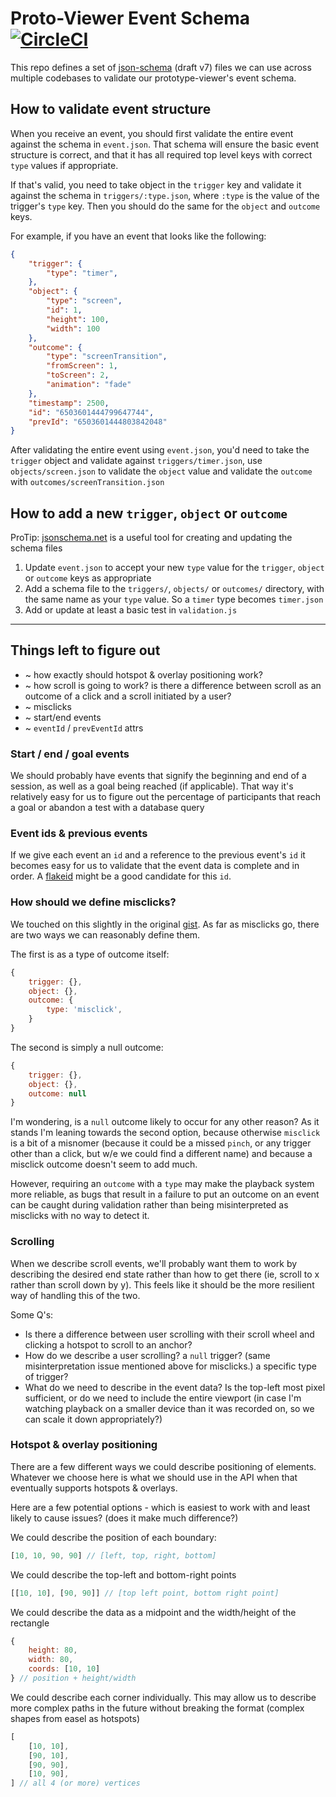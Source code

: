 # Proto-Viewer Event Schema [![CircleCI](https://circleci.com/gh/marvelapp/prototype-event-schema.svg?style=svg&circle-token=88a10b5a479c4c27990a4ce9cf7412eb1ea28ce4)](https://circleci.com/gh/marvelapp/prototype-event-schema)

This repo defines a set of [json-schema](https://json-schema.org/) (draft v7) files we can use across multiple codebases to validate our prototype-viewer's event schema.

## How to validate event structure

When you receive an event, you should first validate the entire event against the schema in `event.json`. That schema will ensure the basic event structure is correct, and that it has all required top level keys with correct `type` values if appropriate.

If that's valid, you need to take object in the `trigger` key and validate it against the schema in `triggers/:type.json`, where `:type` is the value of the trigger's `type` key. Then you should do the same for the `object` and `outcome` keys.

For example, if you have an event that looks like the following:


```json
{
    "trigger": {
        "type": "timer",
    },
    "object": {
        "type": "screen",
        "id": 1,
        "height": 100,
        "width": 100
    },
    "outcome": {
        "type": "screenTransition",
        "fromScreen": 1,
        "toScreen": 2,
        "animation": "fade"
    },
    "timestamp": 2500,
    "id": "6503601444799647744",
    "prevId": "6503601444803842048"
}
```

After validating the entire event using `event.json`, you'd need to take the `trigger` object and validate against `triggers/timer.json`, use `objects/screen.json` to validate the `object` value and validate the `outcome` with `outcomes/screenTransition.json`

## How to add a new `trigger`, `object` or `outcome`

ProTip: [jsonschema.net](https://www.jsonschema.net/) is a useful tool for creating and updating the schema files

1. Update `event.json` to accept your new `type` value for the `trigger`, `object` or `outcome` keys as appropriate
2. Add a schema file to the `triggers/`, `objects/` or `outcomes/` directory, with the same name as your `type` value. So a `timer` type becomes `timer.json`
3. Add or update at least a basic test in `validation.js`

----


## Things left to figure out

- ~ how exactly should hotspot & overlay positioning work?
- ~ how scroll is going to work? is there a difference between scroll as an outcome of a click and a scroll initiated by a user?
- ~ misclicks
- ~ start/end events
- ~ `eventId` / `prevEventId` attrs


### Start / end / goal events

We should probably have events that signify the beginning and end of a session, as well as a goal being reached (if applicable). That way it's relatively easy for us to figure out the percentage of participants that reach a goal or abandon a test with a database query

### Event ids & previous events

If we give each event an `id` and a reference to the previous event's `id` it becomes easy for us to validate that the event data is complete and in order.
A [flakeid](http://yellerapp.com/posts/2015-02-09-flake-ids.html) might be a good candidate for this `id`.

### How should we define misclicks?

We touched on this slightly in the original [gist](https://gist.github.com/joealcorn/86461c250d61aceddd631d7dd6ecc5c5#gistcomment-2799184).
As far as misclicks go, there are two ways we can reasonably define them.

The first is as a type of outcome itself:

```js
{
    trigger: {},
    object: {},
    outcome: {
        type: 'misclick',
    }
}
```

The second is simply a null outcome:

```js
{
    trigger: {},
    object: {},
    outcome: null
}
```

I'm wondering, is a `null` outcome likely to occur for any other reason?
As it stands I'm leaning towards the second option, because otherwise `misclick` is a bit of a misnomer (because it could be a missed `pinch`, or any trigger other than a click, but w/e we could find a different name) and because a misclick outcome doesn't seem to add much.

However, requiring an `outcome` with a `type` may make the playback system more reliable, as bugs that result in a failure to put an outcome on an event can be caught during validation rather than being misinterpreted as misclicks with no way to detect it.


### Scrolling

When we describe scroll events, we'll probably want them to work by describing the desired end state rather than how to get there (ie, scroll to x rather than scroll down by y). This feels like it should be the more resilient way of handling this of the two.

Some Q's:

- Is there a difference between user scrolling with their scroll wheel and clicking a hotspot to scroll to an anchor?
- How do we describe a user scrolling? a `null` trigger? (same misinterpretation issue mentioned above for misclicks.) a specific type of trigger?
- What do we need to describe in the event data? Is the top-left most pixel sufficient, or do we need to include the entire viewport (in case I'm watching playback on a smaller device than it was recorded on, so we can scale it down appropriately?)


### Hotspot & overlay positioning

There are a few different ways we could describe positioning of elements. Whatever we choose here is what we should use in the API when that eventually supports hotspots & overlays.

Here are a few potential options - which is easiest to work with and least likely to cause issues? (does it make much difference?)

We could describe the position of each boundary:

```javascript
[10, 10, 90, 90] // [left, top, right, bottom]
```

We could describe the top-left and bottom-right points

```javascript
[[10, 10], [90, 90]] // [top left point, bottom right point]
```

We could describe the data as a midpoint and the width/height of the rectangle

```javascript
{
    height: 80,
    width: 80,
    coords: [10, 10]
} // position + height/width
```

We could describe each corner individually. This may allow us to describe more complex paths in the future without breaking the format (complex shapes from easel as hotspots)

```javascript
[
    [10, 10],
    [90, 10],
    [90, 90],
    [10, 90],
] // all 4 (or more) vertices
```
